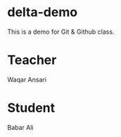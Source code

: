 # delta-demo
This is a demo for Git &amp; Github class.
# Teacher
Waqar Ansari
# Student
 Babar Ali
